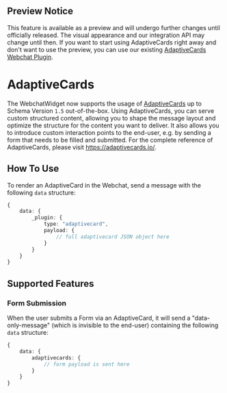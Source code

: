 ## Preview Notice
This feature is available as a preview and will undergo further changes until officially released.
The visual appearance and our integration API may change until then.
If you want to start using AdaptiveCards right away and don't want to use the preview, you can use our existing [AdaptiveCards Webchat Plugin](https://github.com/Cognigy/WebchatPlugins/tree/master/plugins/adaptivecards).

# AdaptiveCards 
The WebchatWidget now supports the usage of [AdaptiveCards](https://adaptivecards.io/) up to Schema Version `1.5` out-of-the-box.
Using AdaptiveCards, you can serve custom structured content, allowing you to shape the message layout and optimize the structure for the content you want to deliver. It also allows you to introduce custom interaction points to the end-user, e.g. by sending a form that needs to be filled and submitted.
For the complete reference of AdaptiveCards, please visit https://adaptivecards.io/.



## How To Use
To render an AdaptiveCard in the Webchat, send a message with the following `data` structure:

```typescript
{
    data: {
        _plugin: {
            type: "adaptivecard",
            payload: { 
                // full adaptivecard JSON object here 
            }
        }
    }
}
```

## Supported Features

### Form Submission
When the user submits a Form via an AdaptiveCard, it will send a "data-only-message" (which is invisible to the end-user) containing the following `data` structure:

```typescript
{
    data: {
        adaptivecards: {
            // form payload is sent here
        }
    }
}
```